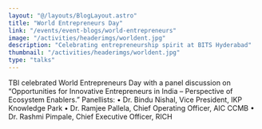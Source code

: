 ```yaml
---
layout: "@/layouts/BlogLayout.astro"
title: "World Entrepreneurs Day"
link: "/events/event-blogs/world-entrepreneurs"
image: "/activities/headerimgs/worldent.jpg"
description: "Celebrating entrepreneurship spirit at BITS Hyderabad"
thumbnail: "/activities/headerimgs/worldent.jpg"
type: "talks"
---
```

TBI celebrated World Entrepreneurs Day with a panel discussion on “Opportunities for Innovative Entrepreneurs in India – Perspective of Ecosystem Enablers.” 
 Panellists:
 • Dr. Bindu Nishal, Vice President, IKP Knowledge Park
 • Dr. Ramjee Pallela, Chief Operating Officer, AIC CCMB
 • Dr. Rashmi Pimpale, Chief Executive Officer, RICH